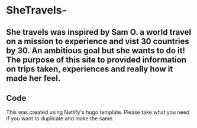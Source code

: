 # SheTravels-
## She travels was inspired by Sam O. a world travel on a mission to experience and vist 30 countries by 30. An ambitious goal but she wants to do it! The purpose of this site to provided information on trips taken, experiences and really how it made her feel.

## Code
This was created using Netlify's hugo template. Please take what you need if you want to duplicate and make the same.
